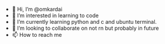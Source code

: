 - 👋 Hi, I’m @omkardai
- 👀 I’m interested in learning to code
- 🌱 I’m currently learning python and c and ubuntu terminal.
- 💞️ I’m looking to collaborate on not rn but probably in future
- 📫 How to reach me 

<!---
omkardai/omkardai is a ✨ special ✨ repository because its `README.md` (this file) appears on your GitHub profile.
You can click the Preview link to take a look at your changes.
--->
